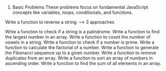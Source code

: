 1. Basic Problems
   These problems focus on fundamental JavaScript concepts like variables, loops, conditionals, and functions.

Write a function to reverse a string. --> 3 approaches

Write a function to check if a string is a palindrome.
Write a function to find the largest number in an array.
Write a function to count the number of vowels in a string.
Write a function to check if a number is prime.
Write a function to calculate the factorial of a number.
Write a function to generate the Fibonacci sequence up to a given number.
Write a function to remove duplicates from an array.
Write a function to sort an array of numbers in ascending order.
Write a function to find the sum of all elements in an array.
